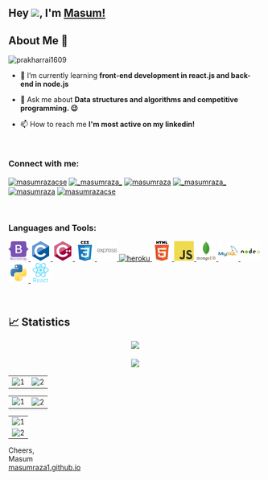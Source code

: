 ## Hey <img src="https://github.com/TheDudeThatCode/TheDudeThatCode/blob/master/Assets/Hi.gif" width="29px">, I'm [Masum!](https://masumraza1.github.io/) 

## About Me 🚀

<p align="left"> <img src="https://komarev.com/ghpvc/?username=prakharrai1609&label=Profile%20views&color=0e75b6&style=flat" alt="prakharrai1609" /> </p>

- 🌱 I’m currently learning **front-end development in react.js and back-end in node.js**

- 💬 Ask me about **Data structures and algorithms and competitive programming. 😉**

- 📫 How to reach me **I'm most active on my linkedin!**

<!-- - My <a href="https://drive.google.com/file/d/1MDUbnFB0Dswkmd41AvwM8ZZYt5ZWTj0m/view?usp=sharing"><b>resume</b></a> -->

<br>

<h3 align="left">Connect with me:</h3>
<p align="left">
<a href="https://www.linkedin.com/in/masumrazacse/" target="blank"><img align="center" src="https://raw.githubusercontent.com/rahuldkjain/github-profile-readme-generator/master/src/images/icons/Social/linked-in-alt.svg" alt="masumrazacse" height="30" width="40" /></a>
<a href="https://instagram.com/_masoomraza_" target="blank"><img align="center" src="https://raw.githubusercontent.com/rahuldkjain/github-profile-readme-generator/master/src/images/icons/Social/instagram.svg" alt="_masumraza_" height="30" width="40" /></a>
<a href="https://www.codechef.com/users/masumraza" target="blank"><img align="center" src="https://cdn.jsdelivr.net/npm/simple-icons@3.1.0/icons/codechef.svg" alt="masumraza" height="30" width="40" /></a>
<a href="https://www.hackerrank.com/_masumraza_" target="blank"><img align="center" src="https://raw.githubusercontent.com/rahuldkjain/github-profile-readme-generator/master/src/images/icons/Social/hackerrank.svg" alt="_masumraza_" height="30" width="40" /></a>
<!-- <a href="https://codeforces.com/profile/prakhar.rai" target="blank"><img align="center" src="https://raw.githubusercontent.com/rahuldkjain/github-profile-readme-generator/master/src/images/icons/Social/codeforces.svg" alt="prakhar.rai" height="30" width="40" /></a> -->
<a href="https://leetcode.com/masumraza/" target="blank"><img align="center" src="https://raw.githubusercontent.com/rahuldkjain/github-profile-readme-generator/master/src/images/icons/Social/leet-code.svg" alt="masumraza" height="30" width="40" /></a>
<a href="https://auth.geeksforgeeks.org/user/masumrazacse/" target="blank"><img align="center" src="https://raw.githubusercontent.com/rahuldkjain/github-profile-readme-generator/master/src/images/icons/Social/geeks-for-geeks.svg" alt="masumrazacse" height="30" width="40" /></a>
</p>
<br>
<h3 align="left">Languages and Tools:</h3>
<p align="left"> <a href="https://getbootstrap.com" target="_blank" rel="noreferrer"> <img src="https://raw.githubusercontent.com/devicons/devicon/master/icons/bootstrap/bootstrap-plain-wordmark.svg" alt="bootstrap" width="40" height="40"/> </a> <a href="https://www.cprogramming.com/" target="_blank" rel="noreferrer"> <img src="https://raw.githubusercontent.com/devicons/devicon/master/icons/c/c-original.svg" alt="c" width="40" height="40"/> </a> <a href="https://www.w3schools.com/cpp/" target="_blank" rel="noreferrer"> <img src="https://raw.githubusercontent.com/devicons/devicon/master/icons/cplusplus/cplusplus-original.svg" alt="cplusplus" width="40" height="40"/> </a> <a href="https://www.w3schools.com/css/" target="_blank" rel="noreferrer"> <img src="https://raw.githubusercontent.com/devicons/devicon/master/icons/css3/css3-original-wordmark.svg" alt="css3" width="40" height="40"/> </a> <a href="https://expressjs.com" target="_blank" rel="noreferrer"> <img src="https://raw.githubusercontent.com/devicons/devicon/master/icons/express/express-original-wordmark.svg" alt="express" width="40" height="40"/> </a> <a href="https://heroku.com" target="_blank" rel="noreferrer"> <img src="https://www.vectorlogo.zone/logos/heroku/heroku-icon.svg" alt="heroku" width="40" height="40"/> </a> <a href="https://www.w3.org/html/" target="_blank" rel="noreferrer"> <img src="https://raw.githubusercontent.com/devicons/devicon/master/icons/html5/html5-original-wordmark.svg" alt="html5" width="40" height="40"/> </a> <a href="https://developer.mozilla.org/en-US/docs/Web/JavaScript" target="_blank" rel="noreferrer"> <img src="https://raw.githubusercontent.com/devicons/devicon/master/icons/javascript/javascript-original.svg" alt="javascript" width="40" height="40"/> </a> <a href="https://www.mongodb.com/" target="_blank" rel="noreferrer"> <img src="https://raw.githubusercontent.com/devicons/devicon/master/icons/mongodb/mongodb-original-wordmark.svg" alt="mongodb" width="40" height="40"/> </a> <a href="https://www.mysql.com/" target="_blank" rel="noreferrer"> <img src="https://raw.githubusercontent.com/devicons/devicon/master/icons/mysql/mysql-original-wordmark.svg" alt="mysql" width="40" height="40"/> </a> <a href="https://nodejs.org" target="_blank" rel="noreferrer"> <img src="https://raw.githubusercontent.com/devicons/devicon/master/icons/nodejs/nodejs-original-wordmark.svg" alt="nodejs" width="40" height="40"/> </a> <a href="https://www.python.org" target="_blank" rel="noreferrer"> <img src="https://raw.githubusercontent.com/devicons/devicon/master/icons/python/python-original.svg" alt="python" width="40" height="40"/> </a> <a href="https://reactjs.org/" target="_blank" rel="noreferrer"> <img src="https://raw.githubusercontent.com/devicons/devicon/master/icons/react/react-original-wordmark.svg" alt="react" width="40" height="40"/> </a> </p>
<br>

## 📈 Statistics
<p align="center">
<img src="https://github-profile-trophy.vercel.app/?username=MasumRaza1&theme=darkhub">
<br><br>
<img src="https://github-readme-streak-stats.herokuapp.com/?user=MasumRaza1&theme=merko">
</p>
<table>
  <tr>
    <td><img src="https://github-readme-stats.vercel.app/api?username=MasumRaza1&theme=chartreuse-dark&show_icons=true&include_all_commits=true&count_private=true"  display=block width=100% height=auto alt="1"></td>
    <td><img src="https://github-readme-stats.vercel.app/api/top-langs/?username=MasumRaza1&theme=chartreuse-dark&layout=compact&hide=Jupyter%20Notebook"  display=block height=190 align="center" alt="2"></td>
   </tr>
</table>

<!--  CUSTOM FROM PROFILE SUMMARY CARD-->
<table>
  <tr>
    <td><img src="https://raw.githubusercontent.com/MasumRaza1/ProfileSummaryCard/master/profile-summary-card-output/github_dark/1-repos-per-language.svg"  display=block width=100% height=240 alt="1"></td>
    <td><img src="https://raw.githubusercontent.com/MasumRaza1/ProfileSummaryCard/master/profile-summary-card-output/github_dark/2-most-commit-language.svg"  display=block height=240 width=100% align="center" alt="2"></td>
   </tr>
</table>
<!--  CUSTOM FROM PROFILE SUMMARY CARD ENDS-->

<table cellpadding="8" cellspacing="8">
  <tr>
    <td><img src="https://github-profile-summary-cards.vercel.app/api/cards/profile-details?username=MasumRaza1&theme=solarized_dark"  display=block width=100% height=auto alt="1"></td>
   </tr>
   <tr>
      <td><img src="https://activity-graph.herokuapp.com/graph?username=MasumRaza1&bg_color=073642&color=1ced8c&line=006400&point=27d6a7&area=true" display=block width=100% height=auto alt="2"></td>
  </td>
  </tr>
</table>


Cheers,<br />
Masum<br />
[masumraza1.github.io](https://masumraza1.github.io/)

<div align="center">


</div>
